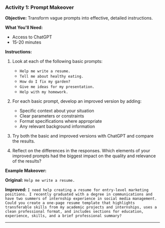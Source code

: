 ### Activity 1: Prompt Makeover

**Objective:** Transform vague prompts into effective, detailed instructions.

**What You'll Need:**

- Access to ChatGPT
- 15-20 minutes

**Instructions:**

1. Look at each of the following basic prompts:

   - `Help me write a resume.`
   - `Tell me about healthy eating.`
   - `How do I fix my garden?`
   - `Give me ideas for my presentation.`
   - `Help with my homework.`

2. For each basic prompt, develop an improved version by adding:

   - Specific context about your situation
   - Clear parameters or constraints
   - Format specifications where appropriate
   - Any relevant background information

3. Try both the basic and improved versions with ChatGPT and compare the results.

4. Reflect on the differences in the responses. Which elements of your improved prompts had the biggest impact on the quality and relevance of the results?

**Example Makeover:**

**Original:** `Help me write a resume.`

**Improved:** `I need help creating a resume for entry-level marketing positions. I recently graduated with a degree in communications and have two summers of internship experience in social media management. Could you create a one-page resume template that highlights transferable skills from my academic projects and internships, uses a clean professional format, and includes sections for education, experience, skills, and a brief professional summary?`

---